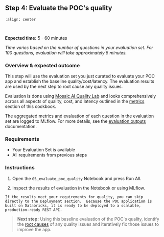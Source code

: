 ## **Step 4:** Evaluate the POC's quality

```{image} ../images/5-hands-on/workflow_baseline.png
:align: center
```

<br/>

**Expected time:** 5 - 60 minutes

*Time varies based on the number of questions in your evaluation set.  For 100 questions, evaluation will take approximately 5 minutes.*

### **Overview & expected outcome**

This step will use the evaluation set you just curated to evaluate your POC app and establish the baseline quality/cost/latency.  The evaluation results are used by the next step to root cause any quality issues.

Evaluation is done using [Mosaic AI Quality Lab](https://docs.databricks.com/generative-ai/agent-evaluation/index.html) and looks comprehensively across all aspects of quality, cost, and latency outlined in the [metrics](./4-evaluation-metrics.md) section of this cookbook.  

The aggregated metrics and evaluation of each question in the evaluation set are logged to MLflow.  For more details, see the [evaluation outputs](https://docs.databricks.com/generative-ai/agent-evaluation/evaluate-agent.html#evaluation-outputs) documentation.

### **Requirements**

- Your Evaluation Set is available
- All requirements from previous steps

### **Instructions**

1. Open the `05_evaluate_poc_quality` Notebook and press Run All.

2. Inspect the results of evaluation in the Notebook or using MLflow.

```{note}
If the results meet your requirements for quality, you can skip directly to the Deployment section.  Because the POC application is built on Databricks, it is ready to be deployed to a scalable, production-ready REST API.
```

> **Next step:** Using this baseline evaluation of the POC's quality, identify the [root causes](./5-hands-on-improve-quality.md) of any quality issues and iteratively fix those issues to improve the app.

